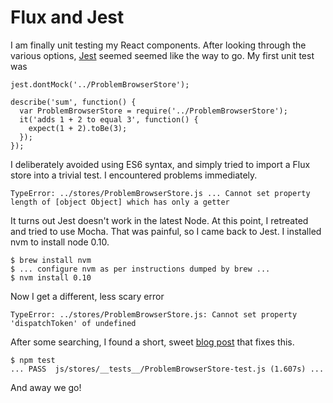 Flux and Jest
=============

I am finally unit testing my React components.  After looking through the various options, [Jest](https://facebook.github.io/jest/) 
seemed seemed like the way to go.  My first unit test was

    jest.dontMock('../ProblemBrowserStore');

    describe('sum', function() {
      var ProblemBrowserStore = require('../ProblemBrowserStore');
      it('adds 1 + 2 to equal 3', function() {
        expect(1 + 2).toBe(3);
      });
    });

I deliberately avoided using ES6 syntax, and simply tried to import a Flux store into a trivial test.
I encountered problems immediately.  

    TypeError: ../stores/ProblemBrowserStore.js ... Cannot set property length of [object Object] which has only a getter

It turns out Jest doesn't work in the latest Node.  At this point, I retreated and tried to use Mocha.  That was painful, so
I came back to Jest.  I installed nvm to install node 0.10.

    $ brew install nvm
    $ ... configure nvm as per instructions dumped by brew ...
    $ nvm install 0.10
  
Now I get a different, less scary error

    TypeError: ../stores/ProblemBrowserStore.js: Cannot set property 'dispatchToken' of undefined
    
After some searching, I found a short, sweet 
[blog post](http://blog.benstokoe.co.uk/jest-flux-cannot-set-property-dispatchtoken-of-undefined/) that fixes this.

    $ npm test
    ... PASS  js/stores/__tests__/ProblemBrowserStore-test.js (1.607s) ...
    
And away we go!    
